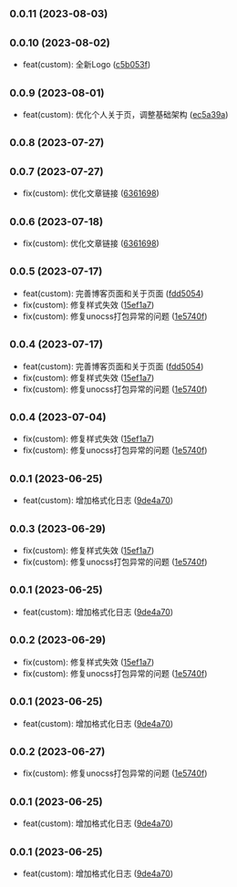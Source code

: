 ## <small>0.0.11 (2023-08-03)</small>




## <small>0.0.10 (2023-08-02)</small>

* feat(custom): 全新Logo ([c5b053f](https://github.com/changweihua/changweihua.github.io/commit/c5b053f))



## <small>0.0.9 (2023-08-01)</small>

* feat(custom): 优化个人关于页，调整基础架构 ([ec5a39a](https://github.com/changweihua/changweihua.github.io/commit/ec5a39a))



## <small>0.0.8 (2023-07-27)</small>




## <small>0.0.7 (2023-07-27)</small>

* fix(custom): 优化文章链接 ([6361698](https://github.com/changweihua/changweihua.github.io/commit/6361698))



## <small>0.0.6 (2023-07-18)</small>

* fix(custom): 优化文章链接 ([6361698](https://github.com/changweihua/changweihua.github.io/commit/6361698))



## <small>0.0.5 (2023-07-17)</small>

* feat(custom): 完善博客页面和关于页面 ([fdd5054](https://github.com/changweihua/changweihua.github.io/commit/fdd5054))
* fix(custom): 修复样式失效 ([15ef1a7](https://github.com/changweihua/changweihua.github.io/commit/15ef1a7))
* fix(custom): 修复unocss打包异常的问题 ([1e5740f](https://github.com/changweihua/changweihua.github.io/commit/1e5740f))



## <small>0.0.4 (2023-07-17)</small>

* feat(custom): 完善博客页面和关于页面 ([fdd5054](https://github.com/changweihua/changweihua.github.io/commit/fdd5054))
* fix(custom): 修复样式失效 ([15ef1a7](https://github.com/changweihua/changweihua.github.io/commit/15ef1a7))
* fix(custom): 修复unocss打包异常的问题 ([1e5740f](https://github.com/changweihua/changweihua.github.io/commit/1e5740f))



## <small>0.0.4 (2023-07-04)</small>

* fix(custom): 修复样式失效 ([15ef1a7](https://github.com/changweihua/changweihua.github.io/commit/15ef1a7))
* fix(custom): 修复unocss打包异常的问题 ([1e5740f](https://github.com/changweihua/changweihua.github.io/commit/1e5740f))



## <small>0.0.1 (2023-06-25)</small>

* feat(custom): 增加格式化日志 ([9de4a70](https://github.com/changweihua/changweihua.github.io/commit/9de4a70))



## <small>0.0.3 (2023-06-29)</small>

* fix(custom): 修复样式失效 ([15ef1a7](https://github.com/changweihua/changweihua.github.io/commit/15ef1a7))
* fix(custom): 修复unocss打包异常的问题 ([1e5740f](https://github.com/changweihua/changweihua.github.io/commit/1e5740f))



## <small>0.0.1 (2023-06-25)</small>

* feat(custom): 增加格式化日志 ([9de4a70](https://github.com/changweihua/changweihua.github.io/commit/9de4a70))



## <small>0.0.2 (2023-06-29)</small>

* fix(custom): 修复样式失效 ([15ef1a7](https://github.com/changweihua/changweihua.github.io/commit/15ef1a7))
* fix(custom): 修复unocss打包异常的问题 ([1e5740f](https://github.com/changweihua/changweihua.github.io/commit/1e5740f))



## <small>0.0.1 (2023-06-25)</small>

* feat(custom): 增加格式化日志 ([9de4a70](https://github.com/changweihua/changweihua.github.io/commit/9de4a70))



## <small>0.0.2 (2023-06-27)</small>

* fix(custom): 修复unocss打包异常的问题 ([1e5740f](https://github.com/changweihua/changweihua.github.io/commit/1e5740f))



## <small>0.0.1 (2023-06-25)</small>

* feat(custom): 增加格式化日志 ([9de4a70](https://github.com/changweihua/changweihua.github.io/commit/9de4a70))



## <small>0.0.1 (2023-06-25)</small>

* feat(custom): 增加格式化日志 ([9de4a70](https://github.com/changweihua/changweihua.github.io/commit/9de4a70))



